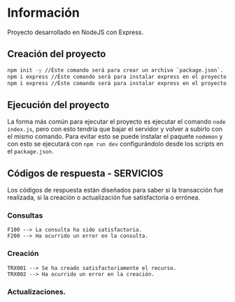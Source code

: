 # Información
Proyecto desarrollado en NodeJS con Express.

## Creación del proyecto

```sh
npm init -y //Éste comando será para crear un archivo `package.json`.
npm i express //Éste comando será para instalar express en el proyecto.
npm i express //Éste comando será para instalar express en el proyecto.
```

## Ejecución del proyecto

La forma más común para ejecutar el proyecto es ejecutar el comando `node index.js`, pero con esto tendría que bajar el servidor y volver a subirlo con el mismo comando. Para evitar esto se puede instalar el paquete `nodemon` y con esto se ejecutará con `npm run dev` configurándolo desde los scripts en el `package.json`.


## Códigos de respuesta - SERVICIOS

Los códigos de respuesta están diseñados para saber si la transacción fue realizada, si la creación o actualización fue satisfactoria o errónea.


### Consultas

    F100 --> La consulta ha sido satisfactoria.
    F200 --> Ha ocurrido un error en la consulta.


### Creación

    TRX001 --> Se ha creado satisfactoriamente el recurso.
    TRX002 --> Ha ocurrido un error en la creación.


### Actualizaciones.

